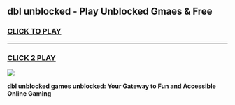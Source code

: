 
## dbl unblocked - Play Unblocked Gmaes & Free
<h3>
<a href="https://news.freeplayer.one?title=dbl_unblocked&ref=23F">CLICK TO PLAY</a></h3>
<hr>

<h3>
<a href="https://news.freeplayer.one?title=dbl_unblocked&ref=23F">CLICK 2 PLAY</a>
  
</h3>

<a href="https://news.freeplayer.one?title=dbl_unblocked&ref=23F/"><img src="https://clearcache.store/games.png"></a>


**dbl unblocked games unblocked: Your Gateway to Fun and Accessible Online Gaming**
